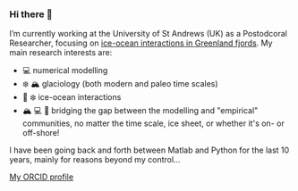 ### Hi there 👋

<!--
**martimmas/martimmas** is a ✨ _special_ ✨ repository because its `README.md` (this file) appears on your GitHub profile.

Here are some ideas to get you started:

- 🔭 I’m currently working on ...
- 🌱 I’m currently learning ...
- 👯 I’m looking to collaborate on ...
- 🤔 I’m looking for help with ...
- 💬 Ask me about ...
- 📫 How to reach me: ...
- 😄 Pronouns: ...
- ⚡ Fun fact: ...
-->



I’m currently working at the University of St Andrews (UK) as a Postodcoral Researcher, focusing on [ice-ocean interactions in Greenland fjords](https://glaciology.wp.st-andrews.ac.uk/projects/fjordmix). My main research interests are:

- 💻 numerical modelling
- ❄️ 🏔️ glaciology (both modern and paleo time scales)
- 🌊 ❄️ ice-ocean interactions
- 🏔️ 💻 🌊 bridging the gap between the modelling and "empirical" communities, no matter the time scale, ice sheet, or whether it's on- or off-shore!

I have been going back and forth between Matlab and Python for the last 10 years, mainly for reasons beyond my control...

[My ORCID profile](https://orcid.org/0000-0002-4843-1876)

